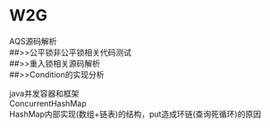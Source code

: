 # W2G
AQS源码解析  
    ##>>公平锁非公平锁相关代码测试  
    ##>>重入锁相关源码解析  
    ##>>Condition的实现分析  


java并发容器和框架  
    ConcurrentHashMap  
        HashMap内部实现(数组+链表)的结构，put造成环链(查询死循环)的原因    
